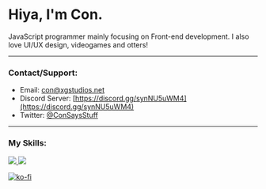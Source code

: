 # Hiya, I'm Con. <img src="https://komarev.com/ghpvc/?username=ConCodesStuff" alt=""/>

JavaScript programmer mainly focusing on Front-end development. I also love UI/UX design, videogames and otters!

---

### Contact/Support:

- Email: con@xgstudios.net
- Discord Server: [https://discord.gg/synNU5uWM4](https://discord.gg/synNU5uWM4)
- Twitter: [@ConSaysStuff](https://twitter.com/@ConSaysStuff)
 
---

### My Skills:

  <a href="https://skillicons.dev">
    <img src="https://skillicons.dev/icons?i=js,python,rust,nodejs,ts,c,cs,cpp,react,html,css,git,docker,figma," />
    <img src="https://skillicons.dev/icons?i=cloudflare,gcp,firebase,mongodb,ps,pr,ae,ai,discord,discordbots,linux,raspberrypi" />
  </a>
</p>

[![ko-fi](https://ko-fi.com/img/githubbutton_sm.svg)](https://ko-fi.com/conplays) 
 

